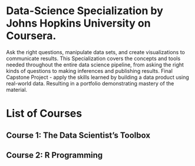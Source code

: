 # Data-Science Specialization by Johns Hopkins University on Coursera.
Ask the right questions, manipulate data sets, and create visualizations to communicate results. This Specialization covers the concepts and tools needed throughout the entire data science pipeline, from asking the right kinds of questions to making inferences and publishing results. Final Capstone Project - apply the skills learned by building a data product using real-world data. Resulting in a portfolio demonstrating mastery of the material. 

# List of Courses
## Course 1: The Data Scientist’s Toolbox
## Course 2: R Programming


